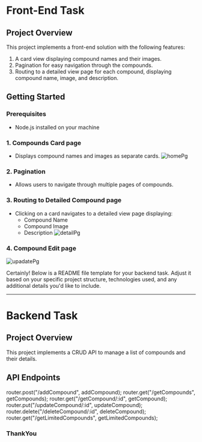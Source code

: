 
# Front-End Task

## Project Overview

This project implements a front-end solution with the following features:

1. A card view displaying compound names and their images.
2. Pagination for easy navigation through the compounds.
3. Routing to a detailed view page for each compound, displaying compound name, image, and description.

## Getting Started

### Prerequisites

- Node.js installed on your machine

### 1. Compounds Card page

- Displays compound names and images as separate cards.
![homePg](https://github.com/adityabanduke/timeStream/assets/124374844/3bbdf090-c631-47d8-806a-9f9624a7d617)

### 2. Pagination

- Allows users to navigate through multiple pages of compounds.

### 3. Routing to Detailed Compound page

- Clicking on a card navigates to a detailed view page displaying:
  - Compound Name
  - Compound Image
  - Description
 ![detailPg](https://github.com/adityabanduke/timeStream/assets/124374844/746d424c-82f1-4abb-a7cf-52dff5e9fe79)

### 4. Compound Edit page
![upadatePg](https://github.com/adityabanduke/timeStream/assets/124374844/2b7f8175-bf68-4a4a-a1a6-b2649ab5da1f)

Certainly! Below is a README file template for your backend task. Adjust it based on your specific project structure, technologies used, and any additional details you'd like to include.

---

# Backend Task

## Project Overview

This project implements a CRUD API to manage a list of compounds and their details. 

## API Endpoints

router.post("/addCompound", addCompound);
router.get("/getCompounds", getCompounds);
router.get("/getCompound/:id", getCompound);
router.put("/updateCompound/:id", updateCompound);
router.delete("/deleteCompound/:id", deleteCompound);
router.get("/getLimitedCompounds", getLimitedCompounds);

### ThankYou

